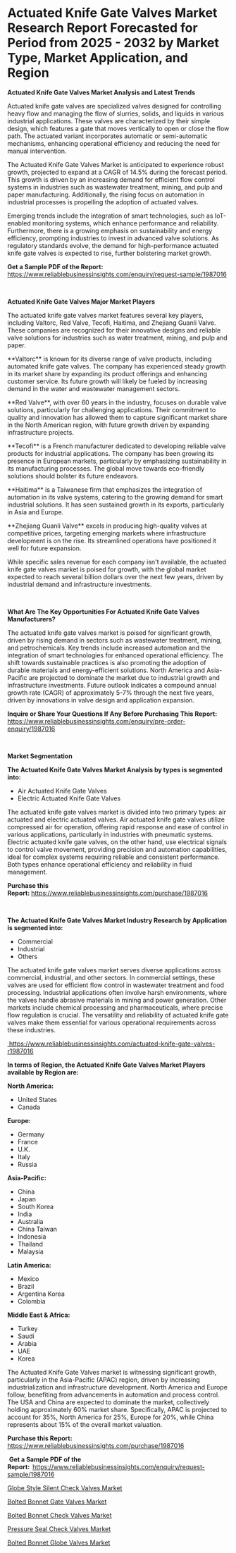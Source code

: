 <p><h1>Actuated Knife Gate Valves Market Research Report Forecasted for Period from 2025 -  2032 by Market Type, Market Application, and Region</h1></p><p><strong>Actuated Knife Gate Valves Market Analysis and Latest Trends</strong></p>
<p><p>Actuated knife gate valves are specialized valves designed for controlling heavy flow and managing the flow of slurries, solids, and liquids in various industrial applications. These valves are characterized by their simple design, which features a gate that moves vertically to open or close the flow path. The actuated variant incorporates automatic or semi-automatic mechanisms, enhancing operational efficiency and reducing the need for manual intervention.</p><p>The Actuated Knife Gate Valves Market is anticipated to experience robust growth, projected to expand at a CAGR of 14.5% during the forecast period. This growth is driven by an increasing demand for efficient flow control systems in industries such as wastewater treatment, mining, and pulp and paper manufacturing. Additionally, the rising focus on automation in industrial processes is propelling the adoption of actuated valves. </p><p>Emerging trends include the integration of smart technologies, such as IoT-enabled monitoring systems, which enhance performance and reliability. Furthermore, there is a growing emphasis on sustainability and energy efficiency, prompting industries to invest in advanced valve solutions. As regulatory standards evolve, the demand for high-performance actuated knife gate valves is expected to rise, further bolstering market growth.</p></p>
<p><strong>Get a Sample PDF of the Report:&nbsp;</strong> <a href="https://www.reliablebusinessinsights.com/enquiry/request-sample/1987016?utm_campaign=1113&utm_medium=2&utm_source=Github&utm_content=ia&utm_term=02032025&utm_id=actuated-knife-gate-valves">https://www.reliablebusinessinsights.com/enquiry/request-sample/1987016</a></p>
<p>&nbsp;</p>
<p><strong>Actuated Knife Gate Valves Major Market Players</strong></p>
<p><p>The actuated knife gate valves market features several key players, including Valtorc, Red Valve, Tecofi, Haitima, and Zhejiang Guanli Valve. These companies are recognized for their innovative designs and reliable valve solutions for industries such as water treatment, mining, and pulp and paper.</p><p>**Valtorc** is known for its diverse range of valve products, including automated knife gate valves. The company has experienced steady growth in its market share by expanding its product offerings and enhancing customer service. Its future growth will likely be fueled by increasing demand in the water and wastewater management sectors.</p><p>**Red Valve**, with over 60 years in the industry, focuses on durable valve solutions, particularly for challenging applications. Their commitment to quality and innovation has allowed them to capture significant market share in the North American region, with future growth driven by expanding infrastructure projects.</p><p>**Tecofi** is a French manufacturer dedicated to developing reliable valve products for industrial applications. The company has been growing its presence in European markets, particularly by emphasizing sustainability in its manufacturing processes. The global move towards eco-friendly solutions should bolster its future endeavors.</p><p>**Haitima** is a Taiwanese firm that emphasizes the integration of automation in its valve systems, catering to the growing demand for smart industrial solutions. It has seen sustained growth in its exports, particularly in Asia and Europe.</p><p>**Zhejiang Guanli Valve** excels in producing high-quality valves at competitive prices, targeting emerging markets where infrastructure development is on the rise. Its streamlined operations have positioned it well for future expansion.</p><p>While specific sales revenue for each company isn't available, the actuated knife gate valves market is poised for growth, with the global market expected to reach several billion dollars over the next few years, driven by industrial demand and infrastructure investments.</p></p>
<p>&nbsp;</p>
<p><strong>What Are The Key Opportunities For Actuated Knife Gate Valves Manufacturers?</strong></p>
<p><p>The actuated knife gate valves market is poised for significant growth, driven by rising demand in sectors such as wastewater treatment, mining, and petrochemicals. Key trends include increased automation and the integration of smart technologies for enhanced operational efficiency. The shift towards sustainable practices is also promoting the adoption of durable materials and energy-efficient solutions. North America and Asia-Pacific are projected to dominate the market due to industrial growth and infrastructure investments. Future outlook indicates a compound annual growth rate (CAGR) of approximately 5-7% through the next five years, driven by innovations in valve design and application expansion.</p></p>
<p><strong>Inquire or Share Your Questions If Any Before Purchasing This Report:</strong> <a href="https://www.reliablebusinessinsights.com/enquiry/pre-order-enquiry/1987016?utm_campaign=1113&utm_medium=2&utm_source=Github&utm_content=ia&utm_term=02032025&utm_id=actuated-knife-gate-valves">https://www.reliablebusinessinsights.com/enquiry/pre-order-enquiry/1987016</a></p>
<p>&nbsp;</p>
<p><strong>Market Segmentation</strong></p>
<p><strong>The Actuated Knife Gate Valves Market Analysis by types is segmented into:</strong></p>
<p><ul><li>Air Actuated Knife Gate Valves</li><li>Electric Actuated Knife Gate Valves</li></ul></p>
<p><p>The actuated knife gate valves market is divided into two primary types: air actuated and electric actuated valves. Air actuated knife gate valves utilize compressed air for operation, offering rapid response and ease of control in various applications, particularly in industries with pneumatic systems. Electric actuated knife gate valves, on the other hand, use electrical signals to control valve movement, providing precision and automation capabilities, ideal for complex systems requiring reliable and consistent performance. Both types enhance operational efficiency and reliability in fluid management.</p></p>
<p><strong>Purchase this Report:&nbsp;</strong><a href="https://www.reliablebusinessinsights.com/purchase/1987016?utm_campaign=1113&utm_medium=2&utm_source=Github&utm_content=ia&utm_term=02032025&utm_id=actuated-knife-gate-valves">https://www.reliablebusinessinsights.com/purchase/1987016</a></p>
<p>&nbsp;</p>
<p><strong>The Actuated Knife Gate Valves Market Industry Research by Application is segmented into:</strong></p>
<p><ul><li>Commercial</li><li>Industrial</li><li>Others</li></ul></p>
<p><p>The actuated knife gate valves market serves diverse applications across commercial, industrial, and other sectors. In commercial settings, these valves are used for efficient flow control in wastewater treatment and food processing. Industrial applications often involve harsh environments, where the valves handle abrasive materials in mining and power generation. Other markets include chemical processing and pharmaceuticals, where precise flow regulation is crucial. The versatility and reliability of actuated knife gate valves make them essential for various operational requirements across these industries.</p></p>
<p><a href="https://www.reliablebusinessinsights.com/actuated-knife-gate-valves-r1987016?utm_campaign=1113&utm_medium=2&utm_source=Github&utm_content=ia&utm_term=02032025&utm_id=actuated-knife-gate-valves">&nbsp;https://www.reliablebusinessinsights.com/actuated-knife-gate-valves-r1987016</a></p>
<p><strong>In terms of Region, the Actuated Knife Gate Valves Market Players available by Region are:</strong></p>
<p>
    <p> <strong> North America: </strong>
        <ul>
            <li>United States</li>
            <li>Canada</li>
        </ul>
        </p> 
    <p> <strong> Europe: </strong>
        <ul>
            <li>Germany</li>
            <li>France</li>
            <li>U.K.</li>
            <li>Italy</li>
            <li>Russia</li>
        </ul>
        </p> 
    <p> <strong> Asia-Pacific: </strong>
        <ul>
            <li>China</li>
            <li>Japan</li>
            <li>South Korea</li>
            <li>India</li>
            <li>Australia</li>
            <li>China Taiwan</li>
            <li>Indonesia</li>
            <li>Thailand</li>
            <li>Malaysia</li>
        </ul>
        </p> 
    <p> <strong> Latin America: </strong>
        <ul>
            <li>Mexico</li>
            <li>Brazil</li>
            <li>Argentina Korea</li>
            <li>Colombia</li>
        </ul>
        </p> 
    <p> <strong> Middle East & Africa: </strong>
        <ul>
            <li>Turkey</li>
            <li>Saudi</li>
            <li>Arabia</li>
            <li>UAE</li>
            <li>Korea</li>
        </ul>
    </p>
    </p>
<p><p>The Actuated Knife Gate Valves market is witnessing significant growth, particularly in the Asia-Pacific (APAC) region, driven by increasing industrialization and infrastructure development. North America and Europe follow, benefiting from advancements in automation and process control. The USA and China are expected to dominate the market, collectively holding approximately 60% market share. Specifically, APAC is projected to account for 35%, North America for 25%, Europe for 20%, while China represents about 15% of the overall market valuation.</p></p>
<p><strong>Purchase this Report: </strong><a href="https://www.reliablebusinessinsights.com/purchase/1987016?utm_campaign=1113&utm_medium=2&utm_source=Github&utm_content=ia&utm_term=02032025&utm_id=actuated-knife-gate-valves">https://www.reliablebusinessinsights.com/purchase/1987016</a></p>
<p>&nbsp;<strong>Get a Sample PDF of the Report:&nbsp;&nbsp;</strong><a href="https://www.reliablebusinessinsights.com/enquiry/request-sample/1987016?utm_campaign=1113&utm_medium=2&utm_source=Github&utm_content=ia&utm_term=02032025&utm_id=actuated-knife-gate-valves">https://www.reliablebusinessinsights.com/enquiry/request-sample/1987016</a></p>
<p><strong></strong></p>
<p><p><a href="https://github.com/zoccohaniech/Market-Research-Report-List-1/blob/main/globe-style-silent-check-valves-market.md?utm_campaign=1113&utm_medium=2&utm_source=Github&utm_content=ia&utm_term=02032025&utm_id=actuated-knife-gate-valves">Globe Style Silent Check Valves Market</a></p><p><a href="https://github.com/iyachikareva/Market-Research-Report-List-1/blob/main/bolted-bonnet-gate-valves-market.md?utm_campaign=1113&utm_medium=2&utm_source=Github&utm_content=ia&utm_term=02032025&utm_id=actuated-knife-gate-valves">Bolted Bonnet Gate Valves Market</a></p><p><a href="https://github.com/guyotkiferhi/Market-Research-Report-List-1/blob/main/bolted-bonnet-check-valves-market.md?utm_campaign=1113&utm_medium=2&utm_source=Github&utm_content=ia&utm_term=02032025&utm_id=actuated-knife-gate-valves">Bolted Bonnet Check Valves Market</a></p><p><a href="https://github.com/naomaroaoonv/Market-Research-Report-List-1/blob/main/pressure-seal-check-valves-market.md?utm_campaign=1113&utm_medium=2&utm_source=Github&utm_content=ia&utm_term=02032025&utm_id=actuated-knife-gate-valves">Pressure Seal Check Valves Market</a></p><p><a href="https://github.com/prantoblouin/Market-Research-Report-List-1/blob/main/bolted-bonnet-globe-valves-market.md?utm_campaign=1113&utm_medium=2&utm_source=Github&utm_content=ia&utm_term=02032025&utm_id=actuated-knife-gate-valves">Bolted Bonnet Globe Valves Market</a></p></p>